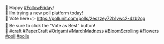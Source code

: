 🌸 Happy [\#<span>FollowFriday</span>](https://social.lol/tags/FollowFriday)!  
🌹 I’m trying a new poll platform today!  
🌻 Vote here 👉 [<span class="invisible">https://</span><span class="ellipsis">pollunit.com/polls/2eszzey72b1</span><span class="invisible">vwc2-4zb2cg</span>](https://pollunit.com/polls/2eszzey72b1vwc2-4zb2cg)  
💐 Be sure to click the “Vote as Best” button!  
🌼 [\#<span>craft</span>](https://social.lol/tags/craft) [\#<span>PaperCraft</span>](https://social.lol/tags/PaperCraft) [\#<span>Origami</span>](https://social.lol/tags/Origami) [\#<span>MarchMadness</span>](https://social.lol/tags/MarchMadness) [\#<span>BloomScrolling</span>](https://social.lol/tags/BloomScrolling) [\#<span>Flowers</span>](https://social.lol/tags/Flowers) [\#<span>poll</span>](https://social.lol/tags/poll) [\#<span>polls</span>](https://social.lol/tags/polls)